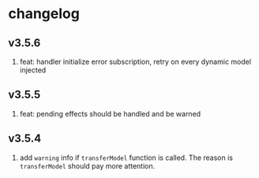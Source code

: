 # changelog

## v3.5.6

1. feat: handler initialize error subscription, retry on every dynamic model injected

## v3.5.5

1. feat: pending effects should be handled and be warned

## v3.5.4

1. add `warning` info if `transferModel` function is called. The reason is `transferModel` should pay more attention.